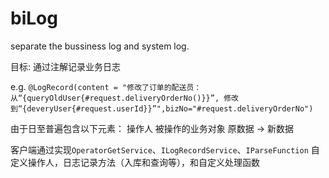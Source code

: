 # biLog
separate the bussiness log and system log.

目标: 通过注解记录业务日志  

e.g. ```@LogRecord(content = "修改了订单的配送员：从“{queryOldUser{#request.deliveryOrderNo()}}”, 修改到“{deveryUser{#request.userId}}”",bizNo="#request.deliveryOrderNo")``` 

由于日至普遍包含以下元素： 操作人 被操作的业务对象  原数据 -> 新数据  

客户端通过实现`OperatorGetService`、`ILogRecordService`、`IParseFunction` 自定义操作人，日志记录方法（入库和查询等），和自定义处理函数


